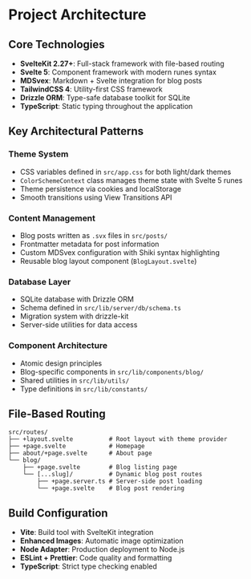 # Project Architecture

## Core Technologies

- **SvelteKit 2.27+**: Full-stack framework with file-based routing
- **Svelte 5**: Component framework with modern runes syntax
- **MDSvex**: Markdown + Svelte integration for blog posts
- **TailwindCSS 4**: Utility-first CSS framework
- **Drizzle ORM**: Type-safe database toolkit for SQLite
- **TypeScript**: Static typing throughout the application

## Key Architectural Patterns

### Theme System

- CSS variables defined in `src/app.css` for both light/dark themes
- `ColorSchemeContext` class manages theme state with Svelte 5 runes
- Theme persistence via cookies and localStorage
- Smooth transitions using View Transitions API

### Content Management

- Blog posts written as `.svx` files in `src/posts/`
- Frontmatter metadata for post information
- Custom MDSvex configuration with Shiki syntax highlighting
- Reusable blog layout component (`BlogLayout.svelte`)

### Database Layer

- SQLite database with Drizzle ORM
- Schema defined in `src/lib/server/db/schema.ts`
- Migration system with drizzle-kit
- Server-side utilities for data access

### Component Architecture

- Atomic design principles
- Blog-specific components in `src/lib/components/blog/`
- Shared utilities in `src/lib/utils/`
- Type definitions in `src/lib/constants/`

## File-Based Routing

```
src/routes/
├── +layout.svelte          # Root layout with theme provider
├── +page.svelte            # Homepage
├── about/+page.svelte      # About page
└── blog/
    ├── +page.svelte        # Blog listing page
    └── [...slug]/          # Dynamic blog post routes
        ├── +page.server.ts # Server-side post loading
        └── +page.svelte    # Blog post rendering
```

## Build Configuration

- **Vite**: Build tool with SvelteKit integration
- **Enhanced Images**: Automatic image optimization
- **Node Adapter**: Production deployment to Node.js
- **ESLint + Prettier**: Code quality and formatting
- **TypeScript**: Strict type checking enabled
